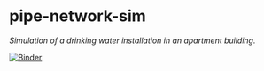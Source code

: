 # pipe-network-sim
*Simulation of a drinking water installation in an apartment building.*

[![Binder](https://mybinder.org/badge_logo.svg)](https://mybinder.org/v2/gh/TomLXXVI/pipe-network-sim/master?urlpath=%2Fvoila%2Frender%2Fproject%2Fnotebooks%2Fsim_gebouw.ipynb)
